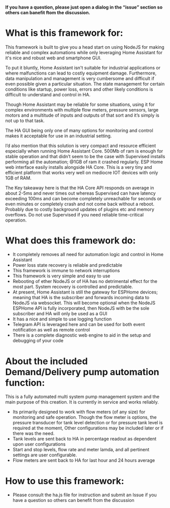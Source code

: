#### If you have a question, please just open a dialog in the “issue” section so others can banefit ftom the discussion. 


# What is this framework for:

This framework is built to give you a head start on using NodeJS for making reliable and complex automations while only leveraging Home Assistant for it's nice and robust web and smartphone GUI. 

To put it bluntly, Home Assistant isn't suitable for industrial applications or where malfunctions can lead to costly equipment damage. Furthermore, data manipulation and management is very cumbersome and difficult if even possible given a particular situation. The state management for certain conditions like startup, power loss, errors and other likely conditions is difficult to understand and control in HA. 

Though Home Assistant may be reliable for some situations, using it for complex environments with multiple flow meters, pressure sensors, large motors and a multitude of inputs and outputs of that sort and it’s simply is not up to that task. 

The HA GUI being only one of many options for monitoring and control makes it acceptable for use in an industrial setting. 

I’d also mention that this solution is very compact and resource efficient especially when running Home Assistant Core. 500Mb of ram is enough for stable operation and that didn’t seem to be the case with Supervised installs performing all the automation; @1GB of ram it crashed regularly. ESP Home web interface easily installs alongside HA Core. This is a very tiny and efficient platform that works very well on mediocre IOT devices with only 1GB of RAM.

The Key takeaway here is that the HA Core API responds on average in about 2-5ms and never times out whereas Supervised can have latency exceeding 100ms and can become completely unreachable for seconds or even minutes or completely crash and not come back without a reboot. Probably due to costly background updates of plugins etc and memory overflows. Do not use Supervised if you need reliable time-critical operation. 


# What does this framework do:

* It completely removes all need for automation logic and control in Home Assistant
* Power loss state recovery is reliable and predictable
* This framework is immune to network interruptions
* This framework is very simple and easy to use
* Rebooting of ether NodeJS or of HA has no detrimental effect for the most part. System recovery is controlled and predictable. 
* At present, Home Assistant is still the gateway for ESPHome devices; meaning that HA is the subscriber and forwards incoming data to NodeJS via websocket. This will become optional when the NodeJS ESPHome API is fully incorporated, then NodeJS with be the sole subscriber and HA will only be used as a GUI
* It has a nice and simple to use logging function
* Telegram API is leveraged here and can be used for both event notification as well as remote control
* There is a complete diagnostic web engine to aid in the setup and debugging of your code

# About the included Demand/Delivery pump automation function:

This is a fully automated multi system pump management system and the main purpose of this creation. It is currently in service and works reliably. 

* Its primarily designed to work with flow meters (of any size) for monitoring and safe operation. Though the flow meter is options, the pressure transducer for tank level detection or for pressure tank level is required at the moment, Other configurations may be included later or if there was the need.
* Tank levels are sent back to HA in percentage readout as dependent upon user configurations
* Start and stop levels, flow rate and meter lamda, and all pertinent settings are user configurable.
* Flow meters are sent back to HA for last hour and 24 hours average



# How to use this framework:

* Please consult the ha.js file for instruction and submit an Issue if you have a question so others can benefit from the discussion
